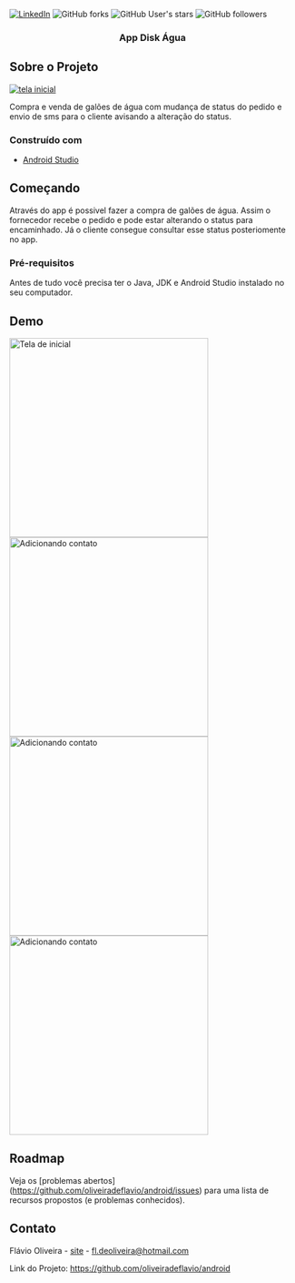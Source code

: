
[![LinkedIn][linkedin-shield]][linkedin-url]
![GitHub forks](https://img.shields.io/github/forks/oliveiradeflavio/android?style=for-the-badge)
![GitHub User's stars](https://img.shields.io/github/stars/oliveiradeflavio?style=for-the-badge)
![GitHub followers](https://img.shields.io/github/followers/oliveiradeflavio?style=for-the-badge)


<h3 align="center">App Disk Água</h3>


<!-- ABOUT THE PROJECT -->
## Sobre o Projeto

[![tela inicial][product-screenshot]]()

Compra e venda de galões de água com mudança de status do pedido e envio de sms para o cliente avisando a alteração do status. 

### Construído com

* [Android Studio](https://developer.android.com/)


<!-- GETTING STARTED -->
## Começando

Através do app é possivel fazer a compra de galões de água. Assim o fornecedor recebe o pedido e pode estar alterando o status para encaminhado. Já 
o cliente consegue consultar esse status posteriomente no app. 

### Pré-requisitos

Antes de tudo você precisa ter o Java, JDK e Android Studio instalado no seu computador. 


<!-- USAGE EXAMPLES -->
## Demo

<p align="left">
  <img src="https://github.com/oliveiradeflavio/android/blob/master/Agua/screenshots/device-2018-12-13-234707.png" width="350" title="Tela de inicial">

  <img src="https://github.com/oliveiradeflavio/android/blob/master/Agua/screenshots/device-2018-12-13-234800.png" width="350" alt="Adicionando contato">
  
 <img src="https://github.com/oliveiradeflavio/android/blob/master/Agua/screenshots/device-2018-12-13-234833.png" width="350" alt="Adicionando contato">
   
  <img src="https://github.com/oliveiradeflavio/android/blob/master/Agua/screenshots/device-2018-12-13-234908.png" width="350" alt="Adicionando contato">
    
</p>

<!-- ROADMAP -->
## Roadmap

Veja os [problemas abertos] (https://github.com/oliveiradeflavio/android/issues) para uma lista de recursos propostos (e problemas conhecidos).


<!-- CONTACT -->
## Contato

Flávio Oliveira - [site](http://www.flaviodeoliveira.com.br) - fl.deoliveira@hotmail.com

Link do Projeto: [https://github.com/oliveiradeflavio/android ](https://github.com/oliveiradeflavio/android)



<!-- MARKDOWN LINKS & IMAGES -->
<!-- https://www.markdownguide.org/basic-syntax/#reference-style-links -->
[linkedin-shield]: https://img.shields.io/badge/-LinkedIn-black.svg?style=for-the-badge&logo=linkedin&colorB=555
[linkedin-url]: https://www.linkedin.com/in/fladoliveira/
[product-screenshot]: https://github.com/oliveiradeflavio/android/blob/master/Agua/screenshots/device-2018-12-13-234707.png

